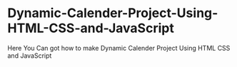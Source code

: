 # Dynamic-Calender-Project-Using-HTML-CSS-and-JavaScript
Here You Can got how to make Dynamic Calender Project Using HTML CSS and JavaScript
